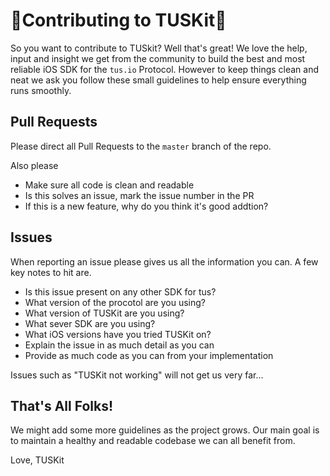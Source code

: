 # 🎉Contributing to TUSKit🎉
  So you want to contribute to TUSkit? Well that's great! We love the help, input and insight we get from the community to build the best and most reliable iOS SDK for the `tus.io` Protocol. 
  However to keep things clean and neat we ask you follow these small guidelines to help ensure everything runs smoothly.

## Pull Requests
  Please direct all Pull Requests to the `master` branch of the repo.
  
  Also please
  
  * Make sure all code is clean and readable
  * Is this solves an issue, mark the issue number in the PR
  * If this is a new feature, why do you think it's good addtion?
    
  
  
## Issues
  When reporting an issue please gives us all the information you can. A few key notes to hit are.
  
  * Is this issue present on any other SDK for tus?
  * What version of the procotol are you using?
  * What version of TUSKit are you using?
  * What sever SDK are you using?
  * What iOS versions have you tried TUSKit on?
  * Explain the issue in as much detail as you can
  * Provide as much code as you can from your implementation  
  
Issues such as "TUSKit not working" will not get us very far... 

## That's All Folks!
  We might add some more guidelines as the project grows. Our main goal is to maintain a healthy and readable codebase we can all benefit from. 
  
  Love,
  TUSKit
  
